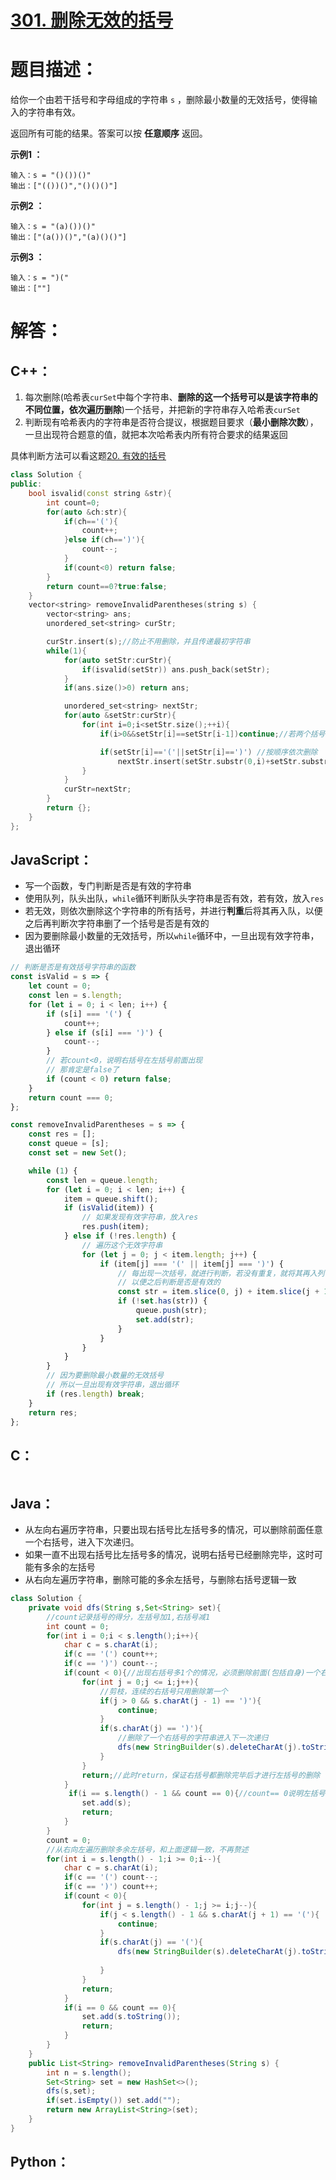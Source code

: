 # [301. 删除无效的括号](https://leetcode-cn.com/problems/remove-invalid-parentheses/)

# 题目描述：

给你一个由若干括号和字母组成的字符串 `s` ，删除最小数量的无效括号，使得输入的字符串有效。

返回所有可能的结果。答案可以按 **任意顺序** 返回。

 

**示例1 ：**

```
输入：s = "()())()"
输出：["(())()","()()()"]
```

**示例2 ：**

```
输入：s = "(a)())()"
输出：["(a())()","(a)()()"]
```

**示例3 ：**

```
输入：s = ")("
输出：[""]
```



# 解答：

## C++：
1. 每次删除(哈希表`curSet`中每个字符串、**删除的这一个括号可以是该字符串的不同位置，依次遍历删除**)一个括号，并把新的字符串存入哈希表`curSet`
2. 判断现有哈希表内的字符串是否符合提议，根据题目要求（**最小删除次数**），一旦出现符合题意的值，就把本次哈希表内所有符合要求的结果返回

具体判断方法可以看这题[20. 有效的括号](https://leetcode-cn.com/problems/valid-parentheses/)


```cpp
class Solution {
public:
    bool isvalid(const string &str){
        int count=0;
        for(auto &ch:str){
            if(ch=='('){
                count++;
            }else if(ch==')'){
                count--;
            }
            if(count<0) return false;
        }
        return count==0?true:false;
    }
    vector<string> removeInvalidParentheses(string s) {
        vector<string> ans;
        unordered_set<string> curStr;

        curStr.insert(s);//防止不用删除，并且传递最初字符串
        while(1){
            for(auto setStr:curStr){
                if(isvalid(setStr)) ans.push_back(setStr);
            }
            if(ans.size()>0) return ans;

            unordered_set<string> nextStr;
            for(auto &setStr:curStr){
                for(int i=0;i<setStr.size();++i){
                    if(i>0&&setStr[i]==setStr[i-1])continue;//若两个括号一样，则删除没有意义

                    if(setStr[i]=='('||setStr[i]==')') //按顺序依次删除
                        nextStr.insert(setStr.substr(0,i)+setStr.substr(i+1,setStr.size()));
                }
            }
            curStr=nextStr;
        }
        return {};
    }   
};
```

## JavaScript：

- 写一个函数，专门判断是否是有效的字符串
- 使用队列，队头出队，`while`循环判断队头字符串是否有效，若有效，放入`res`
- 若无效，则依次删除这个字符串的所有括号，并进行**判重**后将其再入队，以便之后再判断次字符串删了一个括号是否是有效的
- 因为要删除最小数量的无效括号，所以`while`循环中，一旦出现有效字符串，退出循环

```JavaScript
// 判断是否是有效括号字符串的函数
const isValid = s => {
    let count = 0;
    const len = s.length;
    for (let i = 0; i < len; i++) {
        if (s[i] === '(') {
            count++;
        } else if (s[i] === ')') {
            count--;
        }
        // 若count<0，说明右括号在左括号前面出现
        // 那肯定是false了
        if (count < 0) return false;
    }
    return count === 0;
};

const removeInvalidParentheses = s => {
    const res = [];
    const queue = [s];
    const set = new Set();

    while (1) {
        const len = queue.length;
        for (let i = 0; i < len; i++) {
            item = queue.shift();
            if (isValid(item)) {
                // 如果发现有效字符串，放入res
                res.push(item);
            } else if (!res.length) {
                // 遍历这个无效字符串
                for (let j = 0; j < item.length; j++) {
                    if (item[j] === '(' || item[j] === ')') {
                        // 每出现一次括号，就进行判断，若没有重复，就将其再入列
                        // 以便之后判断是否是有效的
                        const str = item.slice(0, j) + item.slice(j + 1);
                        if (!set.has(str)) {
                            queue.push(str);
                            set.add(str);
                        }
                    }
                }
            }
        }
        // 因为要删除最小数量的无效括号
        // 所以一旦出现有效字符串，退出循环
        if (res.length) break;
    }
    return res;
};
```


## C：
```c

```

## Java：
- 从左向右遍历字符串，只要出现右括号比左括号多的情况，可以删除前面任意一个右括号，进入下次递归。
- 如果一直不出现右括号比左括号多的情况，说明右括号已经删除完毕，这时可能有多余的左括号
- 从右向左遍历字符串，删除可能的多余左括号，与删除右括号逻辑一致
```java
class Solution {
    private void dfs(String s,Set<String> set){
        //count记录括号的得分，左括号加1,右括号减1
        int count = 0;
        for(int i = 0;i < s.length();i++){
            char c = s.charAt(i);
            if(c == '(') count++;
            if(c == ')') count--;
            if(count < 0){//出现右括号多1个的情况，必须删除前面(包括自身)一个右括号
                for(int j = 0;j <= i;j++){
                    //剪枝，连续的右括号只用删除第一个
                    if(j > 0 && s.charAt(j - 1) == ')'){
                        continue;
                    }   
                    if(s.charAt(j) == ')'){
                        //删除了一个右括号的字符串进入下一次递归
                        dfs(new StringBuilder(s).deleteCharAt(j).toString(),set);
                    }
                }
                return;//此时return，保证右括号都删除完毕后才进行左括号的删除
            }
             if(i == s.length() - 1 && count == 0){//count== 0说明左括号和右括号完全匹配
                set.add(s);
                return;
            }
        }
        count = 0;
        //从右向左遍历删除多余左括号，和上面逻辑一致，不再赘述
        for(int i = s.length() - 1;i >= 0;i--){
            char c = s.charAt(i);
            if(c == '(') count--;
            if(c == ')') count++;
            if(count < 0){
                for(int j = s.length() - 1;j >= i;j--){
                    if(j < s.length() - 1 && s.charAt(j + 1) == '('){
                        continue;
                    } 
                    if(s.charAt(j) == '('){
                        dfs(new StringBuilder(s).deleteCharAt(j).toString(),set);
                        
                    }
                }
                return;
            }
            if(i == 0 && count == 0){
                set.add(s.toString());
                return;
            }
        }
    }
    public List<String> removeInvalidParentheses(String s) {
        int n = s.length();
        Set<String> set = new HashSet<>();
        dfs(s,set);
        if(set.isEmpty()) set.add("");
        return new ArrayList<String>(set);
    }
}
```

## Python：

```python

```

